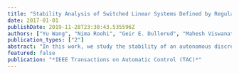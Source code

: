 ```yaml
---
title: "Stability Analysis of Switched Linear Systems Defined by Regular Languages"
date: 2017-01-01
publishDate: 2019-11-28T23:30:43.535596Z
authors: ["Yu Wang", "Nima Roohi", "Geir E. Dullerud", "Mahesh Viswanathan"]
publication_types: ["2"]
abstract: "In this work, we study the stability of an autonomous discrete-time linear switched system whose switching sequences are generated by a Muller automaton. This system arises in various engineering problems such as distributed communication and automotive engine control. The asymptotic stability of this system, referred to as regular asymptotic stability (RAS), generalizes two well-known definitions of stability of autonomous discrete-time linear switched systems, namely absolute asymptotic stability (AAS) and shuffle asymptotic stability (SAS). We also extend these stability definitions to robust versions. We show that absolute asymptotic stability, robust absolute asymptotic stability and robust shuffle asymptotic stability are equivalent to exponential stability. In addition, by using the Kronecker product, we prove that a robust regular asymptotic stability problem is equivalent to the conjunction of several robust absolute asymptotic stability problems."
featured: false
publication: "*IEEE Transactions on Automatic Control (TAC)*"
---
```


